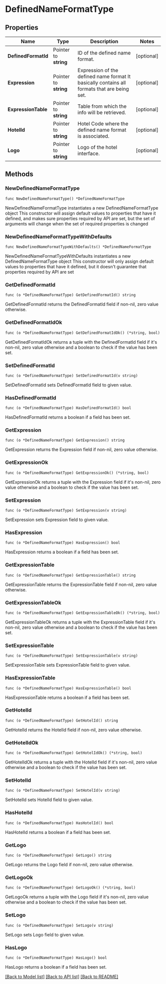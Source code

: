 # DefinedNameFormatType

## Properties

Name | Type | Description | Notes
------------ | ------------- | ------------- | -------------
**DefinedFormatId** | Pointer to **string** | ID of the defined name format. | [optional] 
**Expression** | Pointer to **string** | Expression of the defined name format It basically contains all formats that are being set. | [optional] 
**ExpressionTable** | Pointer to **string** | Table from which the info will be retrieved. | [optional] 
**HotelId** | Pointer to **string** | Hotel Code where the defined name format is associated. | [optional] 
**Logo** | Pointer to **string** | Logo of the hotel interface. | [optional] 

## Methods

### NewDefinedNameFormatType

`func NewDefinedNameFormatType() *DefinedNameFormatType`

NewDefinedNameFormatType instantiates a new DefinedNameFormatType object
This constructor will assign default values to properties that have it defined,
and makes sure properties required by API are set, but the set of arguments
will change when the set of required properties is changed

### NewDefinedNameFormatTypeWithDefaults

`func NewDefinedNameFormatTypeWithDefaults() *DefinedNameFormatType`

NewDefinedNameFormatTypeWithDefaults instantiates a new DefinedNameFormatType object
This constructor will only assign default values to properties that have it defined,
but it doesn't guarantee that properties required by API are set

### GetDefinedFormatId

`func (o *DefinedNameFormatType) GetDefinedFormatId() string`

GetDefinedFormatId returns the DefinedFormatId field if non-nil, zero value otherwise.

### GetDefinedFormatIdOk

`func (o *DefinedNameFormatType) GetDefinedFormatIdOk() (*string, bool)`

GetDefinedFormatIdOk returns a tuple with the DefinedFormatId field if it's non-nil, zero value otherwise
and a boolean to check if the value has been set.

### SetDefinedFormatId

`func (o *DefinedNameFormatType) SetDefinedFormatId(v string)`

SetDefinedFormatId sets DefinedFormatId field to given value.

### HasDefinedFormatId

`func (o *DefinedNameFormatType) HasDefinedFormatId() bool`

HasDefinedFormatId returns a boolean if a field has been set.

### GetExpression

`func (o *DefinedNameFormatType) GetExpression() string`

GetExpression returns the Expression field if non-nil, zero value otherwise.

### GetExpressionOk

`func (o *DefinedNameFormatType) GetExpressionOk() (*string, bool)`

GetExpressionOk returns a tuple with the Expression field if it's non-nil, zero value otherwise
and a boolean to check if the value has been set.

### SetExpression

`func (o *DefinedNameFormatType) SetExpression(v string)`

SetExpression sets Expression field to given value.

### HasExpression

`func (o *DefinedNameFormatType) HasExpression() bool`

HasExpression returns a boolean if a field has been set.

### GetExpressionTable

`func (o *DefinedNameFormatType) GetExpressionTable() string`

GetExpressionTable returns the ExpressionTable field if non-nil, zero value otherwise.

### GetExpressionTableOk

`func (o *DefinedNameFormatType) GetExpressionTableOk() (*string, bool)`

GetExpressionTableOk returns a tuple with the ExpressionTable field if it's non-nil, zero value otherwise
and a boolean to check if the value has been set.

### SetExpressionTable

`func (o *DefinedNameFormatType) SetExpressionTable(v string)`

SetExpressionTable sets ExpressionTable field to given value.

### HasExpressionTable

`func (o *DefinedNameFormatType) HasExpressionTable() bool`

HasExpressionTable returns a boolean if a field has been set.

### GetHotelId

`func (o *DefinedNameFormatType) GetHotelId() string`

GetHotelId returns the HotelId field if non-nil, zero value otherwise.

### GetHotelIdOk

`func (o *DefinedNameFormatType) GetHotelIdOk() (*string, bool)`

GetHotelIdOk returns a tuple with the HotelId field if it's non-nil, zero value otherwise
and a boolean to check if the value has been set.

### SetHotelId

`func (o *DefinedNameFormatType) SetHotelId(v string)`

SetHotelId sets HotelId field to given value.

### HasHotelId

`func (o *DefinedNameFormatType) HasHotelId() bool`

HasHotelId returns a boolean if a field has been set.

### GetLogo

`func (o *DefinedNameFormatType) GetLogo() string`

GetLogo returns the Logo field if non-nil, zero value otherwise.

### GetLogoOk

`func (o *DefinedNameFormatType) GetLogoOk() (*string, bool)`

GetLogoOk returns a tuple with the Logo field if it's non-nil, zero value otherwise
and a boolean to check if the value has been set.

### SetLogo

`func (o *DefinedNameFormatType) SetLogo(v string)`

SetLogo sets Logo field to given value.

### HasLogo

`func (o *DefinedNameFormatType) HasLogo() bool`

HasLogo returns a boolean if a field has been set.


[[Back to Model list]](../README.md#documentation-for-models) [[Back to API list]](../README.md#documentation-for-api-endpoints) [[Back to README]](../README.md)


